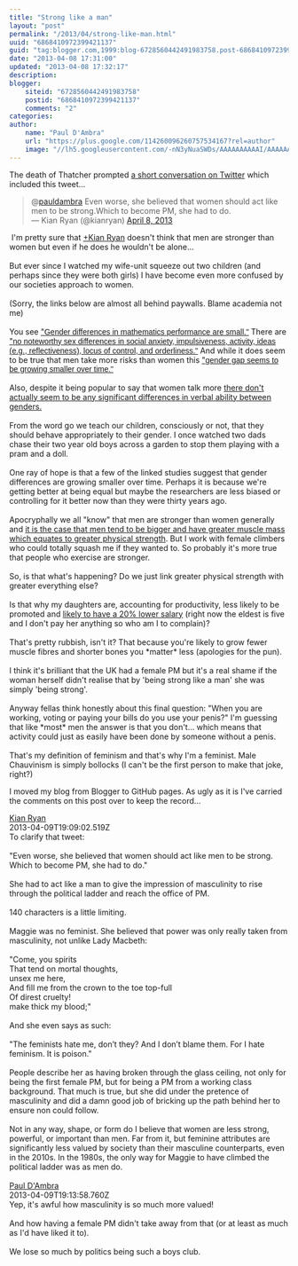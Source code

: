 ```yaml
---
title: "Strong like a man"
layout: "post"
permalink: "/2013/04/strong-like-man.html"
uuid: "6868410972399421137"
guid: "tag:blogger.com,1999:blog-6728560442491983758.post-6868410972399421137"
date: "2013-04-08 17:31:00"
updated: "2013-04-08 17:32:17"
description: 
blogger:
    siteid: "6728560442491983758"
    postid: "6868410972399421137"
    comments: "2"
categories: 
author: 
    name: "Paul D'Ambra"
    url: "https://plus.google.com/114260096260757534167?rel=author"
    image: "//lh5.googleusercontent.com/-nN3yNuaSWDs/AAAAAAAAAAI/AAAAAAAABQU/ESeyTW5Duf0/s512-c/photo.jpg"
---
```


The death of Thatcher prompted <a href="https://twitter.com/kianryan/status/321242678677356544">a short conversation on Twitter</a> which included this tweet...

<blockquote class="twitter-tweet">@<a href="https://twitter.com/pauldambra">pauldambra</a> Even worse, she believed that women should act like men to be strong.Which to become PM, she had to do.<br />— Kian Ryan (@kianryan) <a href="https://twitter.com/kianryan/status/321273502634237952">April 8, 2013</a></blockquote>&nbsp;I'm pretty sure that&nbsp;<a class="g-profile" href="http://plus.google.com/105522903013936389178" target="_blank">+Kian Ryan</a>&nbsp;doesn't think that men are stronger than women but even if he does he wouldn't be alone...<br /><br />But ever since I watched my wife-unit squeeze out two children (and perhaps since they were both girls) I have become even more confused by our societies approach to women.<br /><br />(Sorry, the links below are almost all behind paywalls. Blame academia not me)<br /><br />You see <a href="http://psycnet.apa.org/index.cfm?fa=buy.optionToBuy&amp;uid=1990-14384-001">"<span style="font-family: Arial, Helvetica, sans-serif;">Gender differences in mathematics performance are small."</span></a>&nbsp;There are <a href="http://psycnet.apa.org/index.cfm?fa=buy.optionToBuy&amp;uid=1995-09434-001">"<span style="font-family: Arial, Helvetica, sans-serif;">no noteworthy sex differences in social anxiety, impulsiveness, activity, ideas (e.g., reflectiveness), locus of control, and orderliness."</span></a>&nbsp;And while it does seem to be true that men take more risks than women this <a href="http://psycnet.apa.org/index.cfm?fa=buy.optionToBuy&amp;uid=1999-13573-004">"<span style="font-family: Arial, Helvetica, sans-serif;">gender gap seems to be growing smaller over time."</span></a><br /><br />Also, despite it being popular to say that women talk more <a href="http://psycnet.apa.org/index.cfm?fa=buy.optionToBuy&amp;uid=1988-35304-001">there don't actually seem to be any significant differences in verbal ability between genders.</a><br /><br />From the word go we teach our children, consciously or not, that they should behave appropriately to their gender. I once watched two dads chase their two year old boys across a garden to stop them playing with a pram and a doll.<br /><br />One ray of hope is that a few of the linked studies suggest that gender differences are growing smaller over time. Perhaps it is because we're getting better at being equal but maybe the researchers are less biased or controlling for it better now than they were thirty years ago.<br /><br />Apocryphally we all "know" that men are stronger than women generally and <a href="http://jap.physiology.org/content/83/5/1581.full">it is the case that men tend to be bigger and have greater muscle mass which equates to greater physical strength</a>. But I work with female climbers who could totally squash me if they wanted to. So probably it's more true that people who exercise are stronger.<br /><br />So, is that what's happening? Do we just link greater physical strength with greater&nbsp;everything&nbsp;else?<br /><br />Is that why my daughters are, accounting for productivity, less likely to be promoted and <a href="http://onlinelibrary.wiley.com/doi/10.1111/j.1468-0084.2007.00483.x/abstract?deniedAccessCustomisedMessage=&amp;userIsAuthenticated=false">likely to have a 20% lower salary</a> (right now the eldest is five and I don't pay her anything so who am I to complain)?<br /><br />That's pretty rubbish, isn't it? That because you're likely to grow fewer muscle fibres and shorter bones you *matter* less (apologies for the pun).<br /><br />I think it's brilliant that the UK had a female PM but it's a real shame if the woman herself didn't realise that by 'being strong like a man' she was simply 'being strong'.<br /><br />Anyway fellas think honestly about this final question: "When you are working, voting or paying your bills do you use your penis?" I'm guessing that like *most* men the answer is that you don't... which means that activity could just as easily have been done by someone without a penis.<br /><br />That's my definition of feminism and that's why I'm a feminist. Male Chauvinism is simply bollocks (I can't be the first person to make that joke, right?)<br /><script async="" charset="utf-8" src="//platform.twitter.com/widgets.js"></script>
</div>
<p>
  I moved my blog from Blogger to GitHub pages. As ugly as it is I've carried the comments on this post over to keep the record...
</p>
<div class="css-full-comments-content js-full-comments-content">
<div class="css-full-comment js-full-comment">
  <div class="css-comment-user-link js-comment-user-link">
  <a href="http://www.blogger.com/profile/17271704842214613548">
  <div class="css-comment-name js-comment-name">
    Kian Ryan
  </div>
  </a>
  <div class="css-comment-date js-comment-date">
    2013-04-09T19:09:02.519Z
  </div>
  </div>
  <div class="css-comment-content js-comment-content">
    To clarify that tweet:<br /><br />&quot;Even worse, she believed that women should act like men to be strong. Which to become PM, she had to do.&quot;<br /><br />She had to act like a man to give the impression of masculinity to rise through the political ladder and reach the office of PM.<br /><br />140 characters is a little limiting.<br /><br />Maggie was no feminist.  She believed that power was only really taken from masculinity, not unlike Lady Macbeth:<br /><br />&quot;Come, you spirits<br />That tend on mortal thoughts,<br />unsex me here,  <br />And fill me from the crown to the toe top-full  <br />Of direst cruelty!<br />make thick my blood;&quot;<br /><br />And she even says as such:<br /><br />&quot;The feminists hate me, don’t they? And I don’t blame them. For I hate feminism. It is poison.&quot;<br /><br />People describe her as having broken through the glass ceiling, not only for being the first female PM, but for being a PM from a working class background.  That much is true, but she did under the pretence of masculinity and did a damn good job of bricking up the path behind her to ensure non could follow.<br /><br />Not in any way, shape, or form do I believe that women are less strong, powerful, or important than men.  Far from it, but feminine attributes are significantly less valued by society than their masculine counterparts, even in the 2010s.  In the 1980s, the only way for Maggie to have climbed the political ladder was as men do.
  </div>
  <br/>
</div>
<div class="css-full-comment js-full-comment">
  <div class="css-comment-user-link js-comment-user-link">
  <a href="http://www.blogger.com/profile/12375383872348423793">
  <div class="css-comment-name js-comment-name">
    Paul D'Ambra
  </div>
  </a>
  <div class="css-comment-date js-comment-date">
    2013-04-09T19:13:58.760Z
  </div>
  </div>
  <div class="css-comment-content js-comment-content">
    Yep, it&#39;s awful how masculinity is so much more valued! <br /><br />And how having a female PM didn&#39;t take away from that (or at least as much as I&#39;d have liked it to). <br /><br />We lose so much by politics being such a boys club.
  </div>
  <br/>
</div>
</div>